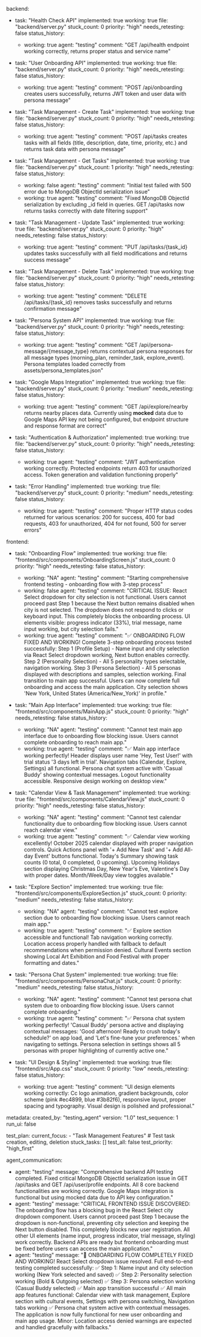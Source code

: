 backend:
  - task: "Health Check API"
    implemented: true
    working: true
    file: "backend/server.py"
    stuck_count: 0
    priority: "high"
    needs_retesting: false
    status_history:
      - working: true
        agent: "testing"
        comment: "GET /api/health endpoint working correctly, returns proper status and service name"

  - task: "User Onboarding API"
    implemented: true
    working: true
    file: "backend/server.py"
    stuck_count: 0
    priority: "high"
    needs_retesting: false
    status_history:
      - working: true
        agent: "testing"
        comment: "POST /api/onboarding creates users successfully, returns JWT token and user data with persona message"

  - task: "Task Management - Create Task"
    implemented: true
    working: true
    file: "backend/server.py"
    stuck_count: 0
    priority: "high"
    needs_retesting: false
    status_history:
      - working: true
        agent: "testing"
        comment: "POST /api/tasks creates tasks with all fields (title, description, date, time, priority, etc.) and returns task data with persona message"

  - task: "Task Management - Get Tasks"
    implemented: true
    working: true
    file: "backend/server.py"
    stuck_count: 1
    priority: "high"
    needs_retesting: false
    status_history:
      - working: false
        agent: "testing"
        comment: "Initial test failed with 500 error due to MongoDB ObjectId serialization issue"
      - working: true
        agent: "testing"
        comment: "Fixed MongoDB ObjectId serialization by excluding _id field in queries. GET /api/tasks now returns tasks correctly with date filtering support"

  - task: "Task Management - Update Task"
    implemented: true
    working: true
    file: "backend/server.py"
    stuck_count: 0
    priority: "high"
    needs_retesting: false
    status_history:
      - working: true
        agent: "testing"
        comment: "PUT /api/tasks/{task_id} updates tasks successfully with all field modifications and returns success message"

  - task: "Task Management - Delete Task"
    implemented: true
    working: true
    file: "backend/server.py"
    stuck_count: 0
    priority: "high"
    needs_retesting: false
    status_history:
      - working: true
        agent: "testing"
        comment: "DELETE /api/tasks/{task_id} removes tasks successfully and returns confirmation message"

  - task: "Persona System API"
    implemented: true
    working: true
    file: "backend/server.py"
    stuck_count: 0
    priority: "high"
    needs_retesting: false
    status_history:
      - working: true
        agent: "testing"
        comment: "GET /api/persona-message/{message_type} returns contextual persona responses for all message types (morning_plan, reminder_task, explore_event). Persona templates loaded correctly from assets/persona_templates.json"

  - task: "Google Maps Integration"
    implemented: true
    working: true
    file: "backend/server.py"
    stuck_count: 0
    priority: "medium"
    needs_retesting: false
    status_history:
      - working: true
        agent: "testing"
        comment: "GET /api/explore/nearby returns nearby places data. Currently using **mocked** data due to Google Maps API key not being configured, but endpoint structure and response format are correct"

  - task: "Authentication & Authorization"
    implemented: true
    working: true
    file: "backend/server.py"
    stuck_count: 0
    priority: "high"
    needs_retesting: false
    status_history:
      - working: true
        agent: "testing"
        comment: "JWT authentication working correctly. Protected endpoints return 403 for unauthorized access. Token generation and validation functioning properly"

  - task: "Error Handling"
    implemented: true
    working: true
    file: "backend/server.py"
    stuck_count: 0
    priority: "medium"
    needs_retesting: false
    status_history:
      - working: true
        agent: "testing"
        comment: "Proper HTTP status codes returned for various scenarios: 200 for success, 400 for bad requests, 403 for unauthorized, 404 for not found, 500 for server errors"

frontend:
  - task: "Onboarding Flow"
    implemented: true
    working: true
    file: "frontend/src/components/OnboardingScreen.js"
    stuck_count: 0
    priority: "high"
    needs_retesting: false
    status_history:
      - working: "NA"
        agent: "testing"
        comment: "Starting comprehensive frontend testing - onboarding flow with 3-step process"
      - working: false
        agent: "testing"
        comment: "CRITICAL ISSUE: React Select dropdown for city selection is not functional. Users cannot proceed past Step 1 because the Next button remains disabled when city is not selected. The dropdown does not respond to clicks or keyboard input. This completely blocks the onboarding process. UI elements visible: progress indicator (33%), trial message, name input working, but city selection fails."
      - working: true
        agent: "testing"
        comment: "✅ ONBOARDING FLOW FIXED AND WORKING! Complete 3-step onboarding process tested successfully: Step 1 (Profile Setup) - Name input and city selection via React Select dropdown working, Next button enables correctly. Step 2 (Personality Selection) - All 5 personality types selectable, navigation working. Step 3 (Persona Selection) - All 5 personas displayed with descriptions and samples, selection working. Final transition to main app successful. Users can now complete full onboarding and access the main application. City selection shows 'New York, United States (America/New_York)' in profile."

  - task: "Main App Interface"
    implemented: true
    working: true
    file: "frontend/src/components/MainApp.js"
    stuck_count: 0
    priority: "high"
    needs_retesting: false
    status_history:
      - working: "NA"
        agent: "testing"
        comment: "Cannot test main app interface due to onboarding flow blocking issue. Users cannot complete onboarding to reach main app."
      - working: true
        agent: "testing"
        comment: "✅ Main app interface working perfectly! Header displays user name 'Hey, Test User!' with trial status '3 days left in trial'. Navigation tabs (Calendar, Explore, Settings) all functional. Persona chat system active with 'Casual Buddy' showing contextual messages. Logout functionality accessible. Responsive design working on desktop view."

  - task: "Calendar View & Task Management"
    implemented: true
    working: true
    file: "frontend/src/components/CalendarView.js"
    stuck_count: 0
    priority: "high"
    needs_retesting: false
    status_history:
      - working: "NA"
        agent: "testing"
        comment: "Cannot test calendar functionality due to onboarding flow blocking issue. Users cannot reach calendar view."
      - working: true
        agent: "testing"
        comment: "✅ Calendar view working excellently! October 2025 calendar displayed with proper navigation controls. Quick Actions panel with '+ Add New Task' and '+ Add All-day Event' buttons functional. Today's Summary showing task counts (0 total, 0 completed, 0 upcoming). Upcoming Holidays section displaying Christmas Day, New Year's Eve, Valentine's Day with proper dates. Month/Week/Day view toggles available."

  - task: "Explore Section"
    implemented: true
    working: true
    file: "frontend/src/components/ExploreSection.js"
    stuck_count: 0
    priority: "medium"
    needs_retesting: false
    status_history:
      - working: "NA"
        agent: "testing"
        comment: "Cannot test explore section due to onboarding flow blocking issue. Users cannot reach main app."
      - working: true
        agent: "testing"
        comment: "✅ Explore section accessible and functional! Tab navigation working correctly. Location access properly handled with fallback to default recommendations when permission denied. Cultural Events section showing Local Art Exhibition and Food Festival with proper formatting and dates."

  - task: "Persona Chat System"
    implemented: true
    working: true
    file: "frontend/src/components/PersonaChat.js"
    stuck_count: 0
    priority: "medium"
    needs_retesting: false
    status_history:
      - working: "NA"
        agent: "testing"
        comment: "Cannot test persona chat system due to onboarding flow blocking issue. Users cannot complete onboarding."
      - working: true
        agent: "testing"
        comment: "✅ Persona chat system working perfectly! 'Casual Buddy' persona active and displaying contextual messages: 'Good afternoon! Ready to crush today's schedule?' on app load, and 'Let's fine-tune your preferences.' when navigating to settings. Persona selection in settings shows all 5 personas with proper highlighting of currently active one."

  - task: "UI Design & Styling"
    implemented: true
    working: true
    file: "frontend/src/App.css"
    stuck_count: 0
    priority: "low"
    needs_retesting: false
    status_history:
      - working: true
        agent: "testing"
        comment: "UI design elements working correctly: Cc logo animation, gradient backgrounds, color scheme (pink #ec4899, blue #3b82f6), responsive layout, proper spacing and typography. Visual design is polished and professional."

metadata:
  created_by: "testing_agent"
  version: "1.0"
  test_sequence: 1
  run_ui: false

test_plan:
  current_focus:
    - "Task Management Features" # Test task creation, editing, deletion
  stuck_tasks: []
  test_all: false
  test_priority: "high_first"

agent_communication:
  - agent: "testing"
    message: "Comprehensive backend API testing completed. Fixed critical MongoDB ObjectId serialization issue in GET /api/tasks and GET /api/user/profile endpoints. All 8 core backend functionalities are working correctly. Google Maps integration is functional but using mocked data due to API key configuration."
  - agent: "testing"
    message: "CRITICAL FRONTEND ISSUE DISCOVERED: The onboarding flow has a blocking bug in the React Select city dropdown component. Users cannot proceed past Step 1 because the dropdown is non-functional, preventing city selection and keeping the Next button disabled. This completely blocks new user registration. All other UI elements (name input, progress indicator, trial message, styling) work correctly. Backend APIs are ready but frontend onboarding must be fixed before users can access the main application."
  - agent: "testing"
    message: "🎉 ONBOARDING FLOW COMPLETELY FIXED AND WORKING! React Select dropdown issue resolved. Full end-to-end testing completed successfully: ✅ Step 1: Name input and city selection working (New York selected and saved) ✅ Step 2: Personality selection working (Bold & Outgoing selected) ✅ Step 3: Persona selection working (Casual Buddy selected) ✅ Main app transition successful ✅ All main app features functional: Calendar view with task management, Explore section with cultural events, Settings with persona switching, Navigation tabs working ✅ Persona chat system active with contextual messages. The application is now fully functional for new user onboarding and main app usage. Minor: Location access denied warnings are expected and handled gracefully with fallbacks."